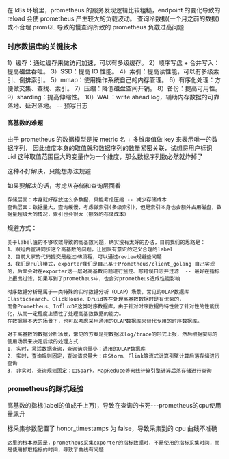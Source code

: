 

在 k8s 环境里，prometheus 的服务发现逻辑比较粗糙，endpoint 的变化导致的 reload 会使 prometheus 产生较大的负载波动。
查询冷数据(一个月之前的数据)或不合理 promQL 导致的慢查询所致的 prometheus 负载过高问题


### 时序数据库的关键技术
1）缓存：通过缓存来做访问加速，可以有多级缓存。
2）顺序写盘 + 合并写入：提高磁盘吞吐。
3）SSD：提高 IO 性能。
4）索引：提高读性能，可以有多级索引、倒排索引。
5）mmap：使用操作系统自己的内存管理。
6）有序化处理：方便做交集、查找、索引。
7）压缩：降低磁盘空间开销。
8）备份：提高可用性。
9）sharding：提高伸缩性。
10）WAL：write ahead log，辅助内存数据的可靠落地、延迟落地。 -- 预写日志

#### 高基数的难题
由于 prometheus 的数据模型是按 metric 名 + 多维度值做 key 来表示唯一的数据序列，
因此维度本身的取值就和数据序列的数量紧密关联，试想将用户标识 uid 这种取值范围巨大的变量作为一个维度，那么数据序列数必然就炸掉了

这种不好解决，只能想办法规避

如果要解决的话，考虑从存储和查询层面看
```text
存储层面：本身就好存放这么多数据，只能考虑压缩 -- 减少存储成本
查询层面：数据量大，查询缓慢，考虑做索引(多级索引)，但是索引本身也会额外占用磁盘，数据量超级大的情况，索引也会很大（额外的存储成本）
```


规避方式：
```text
关于label值的不够收敛导致的高基数问题，确实没有太好的办法，目前我们的思路是：
1、跟组内宣讲同步这个高基数的问题，让团队有意识的定义合理的label
2、目前大家的代码提交是经过MR流程，可以通过review规避些问题 
3、我们是Pull模式，exporter我们是自己基于Prometheus/client_golang 自己实现的，后面会对在exporter这一层对高基数问题进行监控、写错误日志并过滤  -- 最好在指标上报出过滤，如果写到了prometheus中，也会对prometheus造成性能影响
```

```text
时序数据分析是属于一类特殊的实时数据分析（OLAP）场景，常见的OLAP数据库Elasticsearch、ClickHouse、Druid等在处理高基数数据时是有优势的，
而像Prometheus、InfluxDB这类时序数据库，由于针对时序数据的特性做了针对性的性能优化，从而一定程度上牺牲了处理高基数数据的能力。
在数据量不大的场景下，也可以考虑采用通用的OLAP数据库来替代专用的时序数据库。

对于高基数的数据分析场景，常见的方案是把数据以log/trace的形式上报，然后根据实际的使用场景来决定后续的处理方式：
1. 实时，灵活数据查询，查询请求量小：通用的OLAP数据库
2. 实时，查询规则固定，查询请求量大：由Storm、Flink等流式计算引擎计算后落存储进行查询
3. 非实时，查询规则固定：由Spark、MapReduce等离线计算引擎计算后落存储进行查询
```


### prometheus的踩坑经验

高基数的指标(label的值成千上万)，导致在查询的卡死---prometheus的cpu使用量飙升

标采集参数配置了 honor_timestamps 为 false，导致采集到的 cpu 曲线不准确
```text
这里的根本原因是，prometheus采集exporter的指标数据时，不是使用的指标采集时间，而是使用抓取指标的时间，导致了曲线有问题
```